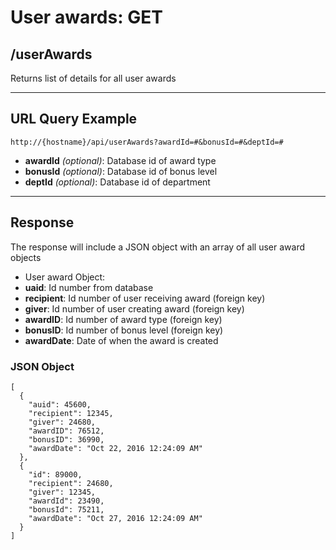 # User awards: GET

## /userAwards

Returns list of details for all user awards

---

## URL Query Example

```
http://{hostname}/api/userAwards?awardId=#&bonusId=#&deptId=#
```

- **awardId** *(optional)*: Database id of award type
- **bonusId** *(optional)*: Database id of bonus level
- **deptId** *(optional)*: Database id of department

---

## Response

The response will include a JSON object with an array of all user award objects

- User award Object:
 - **uaid**: Id number from database
 - **recipient**: Id number of user receiving award (foreign key)
 - **giver**: Id number of user creating award (foreign key)
 - **awardID**: Id number of award type (foreign key)
 - **bonusID**: Id number of bonus level (foreign key)
 - **awardDate**: Date of when the award is created

### JSON Object

```
[
  {
    "auid": 45600,
	"recipient": 12345,
	"giver": 24680,
	"awardID": 76512,
	"bonusID": 36990,
    "awardDate": "Oct 22, 2016 12:24:09 AM"
  },
  {
    "id": 89000,
	"recipient": 24680,
	"giver": 12345,
	"awardId": 23490,
	"bonusId": 75211,
    "awardDate": "Oct 27, 2016 12:24:09 AM"
  }
]
```